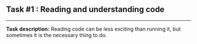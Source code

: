 ## Task #1 : Reading and understanding code

<hr>

**Task description:** 
Reading code can be less exciting than running it, but sometimes it is the necessary thing to do.

